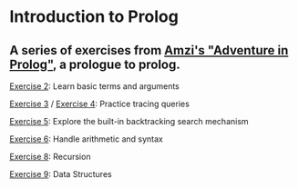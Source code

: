 # Introduction to Prolog
## A series of exercises from [Amzi's "Adventure in Prolog"](http://www.amzi.com/AdventureInProlog/index.php), a prologue to prolog.

[Exercise 2](http://www.amzi.com/AdventureInProlog/a2facts.php#Exercises): Learn basic terms and arguments

[Exercise 3](http://www.amzi.com/AdventureInProlog/a3simple.php#Exercises) / [Exercise 4](http://www.amzi.com/AdventureInProlog/a4comqry.php#Exercises): Practice tracing queries

[Exercise 5](http://www.amzi.com/AdventureInProlog/a5rules.php#Exercises): Explore the built-in backtracking search mechanism

[Exercise 6](http://www.amzi.com/AdventureInProlog/a6arith.php#Exercises): Handle arithmetic and syntax

[Exercise 8](http://www.amzi.com/AdventureInProlog/a8recurs.php#Exercises): Recursion

[Exercise 9](http://www.amzi.com/AdventureInProlog/a9struct.php#Exercises): Data Structures
